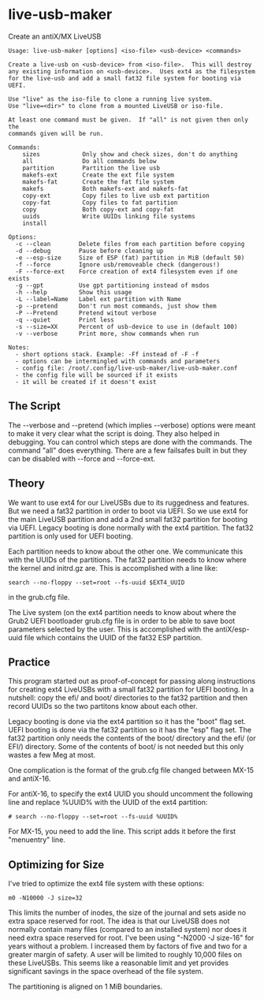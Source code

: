 # live-usb-maker
Create an antiX/MX LiveUSB
```
Usage: live-usb-maker [options] <iso-file> <usb-device> <commands>

Create a live-usb on <usb-device> from <iso-file>.  This will destroy
any existing information on <usb-device>.  Uses ext4 as the filesystem
for the live-usb and add a small fat32 file system for booting via UEFI.

Use "live" as the iso-file to clone a running live system.
Use "live=<dir>" to clone from a mounted LiveUSB or iso-file.

At least one command must be given.  If "all" is not given then only the
commands given will be run.

Commands:
    sizes            Only show and check sizes, don't do anything
    all              Do all commands below
    partition        Partition the live usb
    makefs-ext       Create the ext file system
    makefs-fat       Create the fat file system
    makefs           Both makefs-ext and makefs-fat
    copy-ext         Copy files to live usb ext partition
    copy-fat         Copy files to fat partition
    copy             Both copy-ext and copy-fat
    uuids            Write UUIDs linking file systems
    install

Options:
  -c --clean        Delete files from each partition before copying
  -d --debug        Pause before cleaning up
  -e --esp-size     Size of ESP (fat) partition in MiB (default 50)
  -f --force        Ignore usb/removeable check (dangerous!)
  -F --force-ext    Force creation of ext4 filesystem even if one exists
  -g --gpt          Use gpt partitioning instead of msdos
  -h --help         Show this usage
  -L --label=Name   Label ext partition with Name
  -p --pretend      Don't run most commands, just show them
  -P --Pretend      Pretend witout verbose
  -q --quiet        Print less
  -s --size=XX      Percent of usb-device to use in (default 100)
  -v --verbose      Print more, show commands when run

Notes:
  - short options stack. Example: -Ff instead of -F -f
  - options can be intermingled with commands and parameters
  - config file: /root/.config/live-usb-maker/live-usb-maker.conf
  - the config file will be sourced if it exists
  - it will be created if it doesn't exist
````

The Script
----------
The --verbose and --pretend (which implies --verbose) options were
meant to make it very clear what the script is doing.  They also
helped in debugging.  You can control which steps are done with
the commands.  The command "all" does everything.  There are a
few failsafes built in but they can be disabled with --force and
--force-ext.

Theory
------
We want to use ext4 for our LiveUSBs due to its ruggedness and
features.  But we need a fat32 partition in order to boot via UEFI.
So we use ext4 for the main LiveUSB partition and add a 2nd small
fat32 partition for booting via UEFI.  Legacy booting is done
normally with the ext4 partition.  The fat32 partition is only
used for UEFI booting.

Each partition needs to know about the other one.  We communicate
this with the UUIDs of the partitions.  The fat32 partition needs
to know where the kernel and initrd.gz are.  This is accomplished
with a line like:
```
search --no-floppy --set=root --fs-uuid $EXT4_UUID
```
in the grub.cfg file.

The Live system (on the ext4 partition needs to know about where
the Grub2 UEFI bootloader grub.cfg file is in order to be able
to save boot parameters selected by the user.  This is accomplished
with the antiX/esp-uuid file which contains the UUID of the
fat32 ESP partition.


Practice
--------
This program started out as proof-of-concept for passing along
instructions for creating ext4 LiveUSBs with a small fat32 partition
for UEFI booting.  In a nutshell: copy the efi/ and boot/ directories
to the fat32 partition and then record UUIDs so the two partitons know
about each other.

Legacy booting is done via the ext4 partition so it has the "boot"
flag set.  UEFI booting is done via the fat32 partition so it has the
"esp" flag set.  The fat32 partition only needs the contents of the
boot/ directory and the efi/ (or EFI/) directory.  Some of the
contents of boot/ is not needed but this only wastes a few Meg at
most.

One complication is the format of the grub.cfg file changed between
MX-15 and antiX-16.

For antiX-16, to specify the ext4 UUID you should uncomment the
following line and replace %UUID% with the UUID of the ext4
partition:
```
# search --no-floppy --set=root --fs-uuid %UUID%
```
For MX-15, you need to add the line.  This script adds it before
the first "menuentry" line.

Optimizing for Size
-------------------
I've tried to optimize the ext4 file system with these options:

```
m0 -N10000 -J size=32
```

This limits the number of inodes, the size of the journal and sets
aside no extra space reserved for root.  The idea is that our LiveUSB
does not normally contain many files (compared to an installed system)
nor does it need extra space reserved for root.  I've been using
"-N2000 -J size-16" for years without a problem.  I increased them by
factors of five and two for a greater margin of safety.  A user will
be limited to roughly 10,000 files on these LiveUSBs.  This seems like
a reasonable limit and yet provides significant savings in the
space overhead of the file system.

The partitioning is aligned on 1 MiB boundaries.

